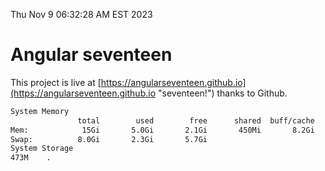 Thu Nov  9 06:32:28 AM EST 2023

# Angular seventeen


This project is live at [https://angularseventeen.github.io](https://angularseventeen.github.io "seventeen!") thanks to Github.

```bash
System Memory
               total        used        free      shared  buff/cache   available
Mem:            15Gi       5.0Gi       2.1Gi       450Mi       8.2Gi       9.5Gi
Swap:          8.0Gi       2.3Gi       5.7Gi
System Storage
473M	.
```
```bash
